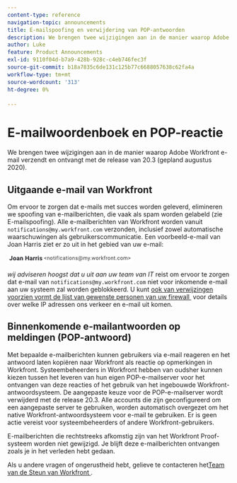```yaml
---
content-type: reference
navigation-topic: announcements
title: E-mailspoofing en verwijdering van POP-antwoorden
description: We brengen twee wijzigingen aan in de manier waarop Adobe Workfront e-mail verzendt en ontvangt met de release van 20.3 (gepland augustus 2020).
author: Luke
feature: Product Announcements
exl-id: 9110f04d-b7a9-428b-928c-c4eb746fec3f
source-git-commit: b18a7835c6de131c125b77c6688057638c62fa4a
workflow-type: tm+mt
source-wordcount: '313'
ht-degree: 0%

---
```


# E-mailwoordenboek en POP-reactie

We brengen twee wijzigingen aan in de manier waarop Adobe Workfront e-mail verzendt en ontvangt met de release van 20.3 (gepland augustus 2020).

## Uitgaande e-mail van Workfront

Om ervoor te zorgen dat e-mails met succes worden geleverd, elimineren we spoofing van e-mailberichten, die vaak als spam worden gelabeld (zie E-mailspoofing). Alle e-mailberichten van Workfront worden vanuit `notifications@my.workfront.com` verzonden, inclusief zowel automatische waarschuwingen als gebruikerscommunicatie. Een voorbeeld-e-mail van Joan Harris ziet er zo uit in het gebied van uw e-mail:

![&#x200B; E-mail van het Voorbeeld &#x200B;](assets/noreply.png)

*wij adviseren hoogst dat u uit aan uw team van IT* reist om ervoor te zorgen dat e-mail van `notifications@my.workfront.com` niet voor inkomende e-mail aan uw systeem zal worden geblokkeerd. U kunt [&#x200B; ook van verwijzingen voorzien vormt de lijst van gewenste personen van uw firewall &#x200B;](../../../administration-and-setup/get-started-wf-administration/configure-your-firewall.md) voor details over welke IP adressen ons verkeer en e-mail uit komen.

## Binnenkomende e-mailantwoorden op meldingen (POP-antwoord)

Met bepaalde e-mailberichten kunnen gebruikers via e-mail reageren en het antwoord laten kopiëren naar Workfront als reactie op opmerkingen in Workfront. Systeembeheerders in Workfront hebben van oudsher kunnen kiezen tussen het leveren van hun eigen POP-e-mailserver voor het ontvangen van deze reacties of het gebruik van het ingebouwde Workfront-antwoordsysteem. De aangepaste keuze voor de POP-e-mailserver wordt verwijderd met de release 20.3. Alle accounts die zijn geconfigureerd om een aangepaste server te gebruiken, worden automatisch overgezet om het native Workfront-antwoordsysteem voor e-mail te gebruiken. Er is geen actie vereist voor systeembeheerders of andere Workfront-gebruikers.

E-mailberichten die rechtstreeks afkomstig zijn van het Workfront Proof-systeem worden niet gewijzigd. Je blijft deze e-mailberichten ontvangen zoals je in het verleden hebt gedaan.

Als u andere vragen of ongerustheid hebt, gelieve te contacteren het [&#x200B; Team van de Steun van Workfront &#x200B;](https://experienceleague.adobe.com/nl?support-tab=home#support).

